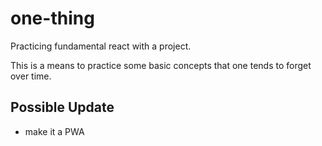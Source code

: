 # one-thing

Practicing fundamental react with a project.

This is a means to practice some basic concepts that one tends to forget over time.


## Possible Update
- make it a PWA
